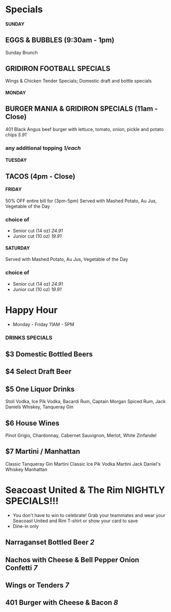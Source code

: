 # Specials

#### SUNDAY

## EGGS & BUBBLES (9:30am - 1pm)
Sunday Brunch

## GRIDIRON FOOTBALL SPECIALS
Wings & Chicken Tender Specials; Domestic draft and bottle specials


#### MONDAY

## BURGER MANIA & GRIDIRON SPECIALS (11am - Close)
401 Black Angus beef burger with lettuce, tomato, onion, pickle and potato chips *5.91*
### any additional topping *1/each*

#### TUESDAY

## TACOS (4pm - Close)

#### FRIDAY 
50% OFF entire bill for (3pm-5pm) 
Served with Mashed Potato, Au Jus, Vegetable of the Day
### choice of
* Senior cut (14 oz) *24.91*
* Junior cut (10 oz) *19.91*

#### SATURDAY
Served with Mashed Potato, Au Jus, Vegetable of the Day
### choice of
* Senior cut (14 oz) *24.91*
* Junior cut (10 oz) *19.91*

# Happy Hour
* Monday - Friday 11AM - 5PM

### DRINKS SPECIALS

## $3 Domestic Bottled Beers

## $4 Select Draft Beer

## $5 One Liquor Drinks
Stoli Vodka, Ice Pik Vodka, Bacardi Rum, Captain Morgan Spiced Rum, Jack Daniels Whiskey, Tanqueray Gin

## $6 House Wines
Pinot Grigio, Chardonnay, Cabernet Sauvignon, Merlot, White Zinfandel

## $7 Martini / Manhattan
Classic Tanqueray Gin Martini
Classic Ice Pik Vodka Martini
Jack Daniel's Whiskey Manhattan



# Seacoast United & The Rim NIGHTLY SPECIALS!!!
* You don't have to win to celebrate! Grab your teammates and wear your Seacoast United and Rim T-shirt or show your card to save 
* Dine-in only 

## Narraganset Bottled Beer *2*


## Nachos with Cheese & Bell Pepper Onion Confetti *7*

## Wings or Tenders *7*

## 401 Burger with Cheese & Bacon *8*

